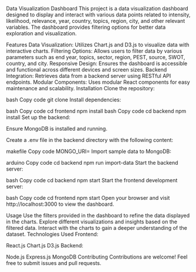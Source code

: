 Data Visualization Dashboard
This project is a data visualization dashboard designed to display and interact with various data points related to intensity, likelihood, relevance, year, country, topics, region, city, and other relevant variables. The dashboard provides filtering options for better data exploration and visualization.

Features
Data Visualization: Utilizes Chart.js and D3.js to visualize data with interactive charts.
Filtering Options: Allows users to filter data by various parameters such as end year, topics, sector, region, PEST, source, SWOT, country, and city.
Responsive Design: Ensures the dashboard is accessible and functional across different devices and screen sizes.
Backend Integration: Retrieves data from a backend server using RESTful API endpoints.
Modular Components: Uses modular React components for easy maintenance and scalability.
Installation
Clone the repository:

bash
Copy code
git clone <repository-url>
Install dependencies:

bash
Copy code
cd frontend
npm install
bash
Copy code
cd backend
npm install
Set up the backend:

Ensure MongoDB is installed and running.

Create a .env file in the backend directory with the following content:

makefile
Copy code
MONGO_URI=<your-mongodb-uri>
Import sample data to MongoDB:

arduino
Copy code
cd backend
npm run import-data
Start the backend server:

bash
Copy code
cd backend
npm start
Start the frontend development server:

bash
Copy code
cd frontend
npm start
Open your browser and visit http://localhost:3000 to view the dashboard.

Usage
Use the filters provided in the dashboard to refine the data displayed in the charts.
Explore different visualizations and insights based on the filtered data.
Interact with the charts to gain a deeper understanding of the dataset.
Technologies Used
Frontend:

React.js
Chart.js
D3.js
Backend:

Node.js
Express.js
MongoDB
Contributing
Contributions are welcome! Feel free to submit issues and pull requests.
